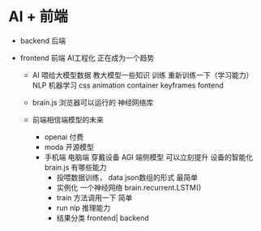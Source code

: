 # AI + 前端

- backend 后端


- frontend 前端
AI工程化  正在成为一个趋势
  
  - AI
  喂给大模型数据  教大模型一些知识
  训练  重新训练一下（学习能力） NLP 机器学习
  css animation container keyframes fontend  

  - brain.js 浏览器可以运行的  神经网络库


  - 前端相信端模型的未来
    - openai  付费
    - moda 开源模型
    - 手机端 电脑端  穿戴设备 AGI  端侧模型
    可以立刻提升  设备的智能化
    brain.js  有哪些能力
      - 投喂数据训练，
        data json数组的形式  最简单
      - 实例化 一个神经网络
         brain.recurrent.LSTM()
      - train 方法调用一下 简单
      - run  nlp 推理能力  
      - 结果分类 frontend| backend